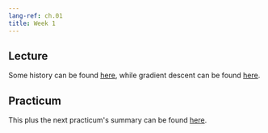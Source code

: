 ```yaml
---
lang-ref: ch.01
title: Week 1
---
```



## Lecture

Some history can be found [here](https://atcold.github.io/NYU-DLSP20/en/week01/01-1/), while gradient descent can be found [here](https://atcold.github.io/NYU-DLSP20/en/week02/02-1/).


## Practicum

This plus the next practicum's summary can be found [here](https://atcold.github.io/NYU-DLSP20/en/week01/01-3/).
